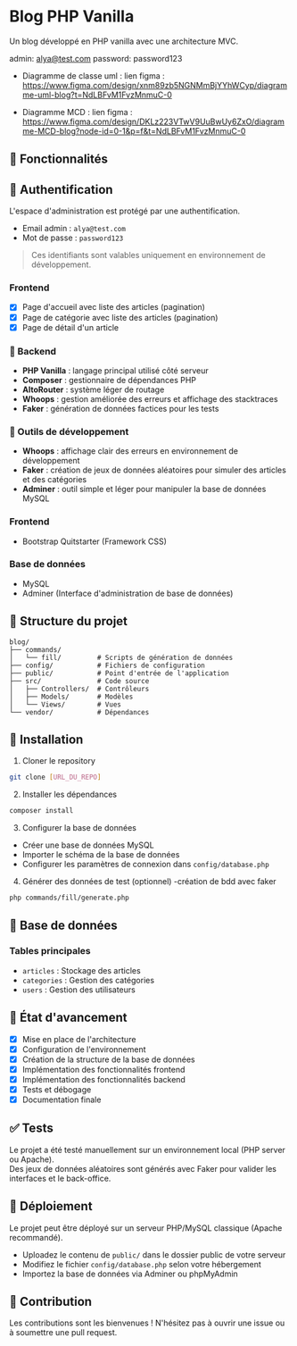 # Blog PHP Vanilla

Un blog développé en PHP vanilla avec une architecture MVC.

admin: alya@test.com
password: password123

-   Diagramme de classe uml :
    lien figma : https://www.figma.com/design/xnm89zb5NGNMmBjYYhWCyp/diagramme-uml-blog?t=NdLBFvM1FvzMnmuC-0

-   Diagramme MCD :
    lien figma : https://www.figma.com/design/DKLz223VTwV9UuBwUy6ZxO/diagramme-MCD-blog?node-id=0-1&p=f&t=NdLBFvM1FvzMnmuC-0

## 🚀 Fonctionnalités

## 🔐 Authentification

L'espace d'administration est protégé par une authentification.

-   Email admin : `alya@test.com`
-   Mot de passe : `password123`

> Ces identifiants sont valables uniquement en environnement de développement.

### Frontend

-   [x] Page d'accueil avec liste des articles (pagination)
-   [x] Page de catégorie avec liste des articles (pagination)
-   [x] Page de détail d'un article

### 🧠 Backend

-   **PHP Vanilla** : langage principal utilisé côté serveur
-   **Composer** : gestionnaire de dépendances PHP
-   **AltoRouter** : système léger de routage
-   **Whoops** : gestion améliorée des erreurs et affichage des stacktraces
-   **Faker** : génération de données factices pour les tests

### 🧰 Outils de développement

-   **Whoops** : affichage clair des erreurs en environnement de développement
-   **Faker** : création de jeux de données aléatoires pour simuler des articles et des catégories
-   **Adminer** : outil simple et léger pour manipuler la base de données MySQL

### Frontend

-   Bootstrap Quitstarter (Framework CSS)

### Base de données

-   MySQL
-   Adminer (Interface d'administration de base de données)

## 📁 Structure du projet

```
blog/
├── commands/
│   └── fill/         # Scripts de génération de données
├── config/           # Fichiers de configuration
├── public/           # Point d'entrée de l'application
├── src/              # Code source
│   ├── Controllers/  # Contrôleurs
│   ├── Models/       # Modèles
│   └── Views/        # Vues
└── vendor/           # Dépendances
```

## 🚀 Installation

1. Cloner le repository

```bash
git clone [URL_DU_REPO]
```

2. Installer les dépendances

```bash
composer install
```

3. Configurer la base de données

-   Créer une base de données MySQL
-   Importer le schéma de la base de données
-   Configurer les paramètres de connexion dans `config/database.php`

4. Générer des données de test (optionnel)
   -création de bdd avec faker

```bash
php commands/fill/generate.php
```

## 📝 Base de données

### Tables principales

-   `articles` : Stockage des articles
-   `categories` : Gestion des catégories
-   `users` : Gestion des utilisateurs

## 🔄 État d'avancement

-   [x] Mise en place de l'architecture
-   [x] Configuration de l'environnement
-   [x] Création de la structure de la base de données
-   [x] Implémentation des fonctionnalités frontend
-   [x] Implémentation des fonctionnalités backend
-   [x] Tests et débogage
-   [x] Documentation finale

## ✅ Tests

Le projet a été testé manuellement sur un environnement local (PHP server ou Apache).  
Des jeux de données aléatoires sont générés avec Faker pour valider les interfaces et le back-office.

## 🚀 Déploiement

Le projet peut être déployé sur un serveur PHP/MySQL classique (Apache recommandé).

-   Uploadez le contenu de `public/` dans le dossier public de votre serveur
-   Modifiez le fichier `config/database.php` selon votre hébergement
-   Importez la base de données via Adminer ou phpMyAdmin

## 👥 Contribution

Les contributions sont les bienvenues ! N'hésitez pas à ouvrir une issue ou à soumettre une pull request.
